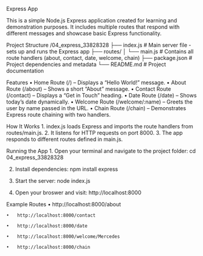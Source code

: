 Express App 

This is a simple Node.js Express application created for learning and demonstration purposes.
It includes multiple routes that respond with different messages and showcase basic Express functionality.

Project Structure
/04_express_33828328
├── index.js              # Main server file - sets up and runs the Express app
├── routes/
│   └── main.js           # Contains all route handlers (about, contact, date, welcome, chain)
├── package.json          # Project dependencies and metadata
└── README.md             # Project documentation

Features
	•	Home Route (/) – Displays a “Hello World!” message.
	•	About Route (/about) – Shows a short “About” message.
	•	Contact Route (/contact) – Displays a “Get in Touch” heading.
	•	Date Route (/date) – Shows today’s date dynamically.
	•	Welcome Route (/welcome/:name) – Greets the user by name passed in the URL.
	•	Chain Route (/chain) – Demonstrates Express route chaining with two handlers.

How It Works
	1.	index.js loads Express and imports the route handlers from routes/main.js.
	2.	It listens for HTTP requests on port 8000.
	3.	The app responds to different routes defined in main.js.

Running the App
	1.	Open your terminal and navigate to the project folder:
  cd 04_express_33828328

  2. Install dependencies:
  npm install express

  3. Start the server:
  node index.js

  4. Open your broswer and visit: http://localhost:8000

Example Routes
	•	http://localhost:8000/about
	
	•	http://localhost:8000/contact
	
	•	http://localhost:8000/date
	
	•	http://localhost:8000/welcome/Mercedes
	
	•	http://localhost:8000/chain
  
